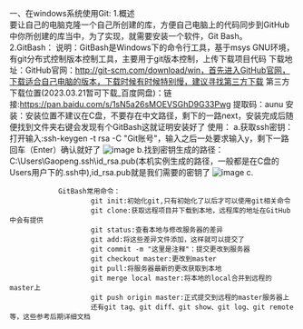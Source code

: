 一、在windows系统使用Git:
        1.概述  
                要让自己的电脑克隆一个自己所创建的库，方便自己电脑上的代码同步到GitHub中你所创建的库当中，为了实现，就需要安装一个软件，Git Bash。    
        2.GitBash：
                说明：GitBash是Windows下的命令行工具，基于msys GNU环境，有git分布式控制版本控制工具，主要用于git版本控制，上传下载项目代码
                下载地址：GitHub官网：http://git-scm.com/download/win，首先进入GitHub官网，下载适合自己电脑的版本，下载时候有时候特别慢，建议寻找第三方下载
                第三方下载位置(2023.03.21暂可下载_百度网盘)：链接:https://pan.baidu.com/s/1sN5a26sMOEVSGhD9G33Pwg  提取码：aunu
                安装：安装位置不建议在C盘，不要存在中文路径，剩下的一路next，安装完成后随便找到文件夹右键会发现有个GitBash这就证明安装好了
                使用：
                        a.获取ssh密钥：
                                打开输入:ssh-keygen -t rsa -C "Git账号"，输入之后一处要求输入y，剩下一路回车（Enter）确认就好了
                                ![image](https://user-images.githubusercontent.com/96098969/226531764-6cc1bdb1-73cc-400d-9692-6ad6ee703424.png)
                        b.找到密钥生成的路径：
                                C:\Users\Gaopeng\.ssh\id_rsa.pub(本机实例生成的路径，一般都是在C盘的Users用户下的.ssh中),id_rsa.pub就是我们需要的密钥了
                                 ![image](https://user-images.githubusercontent.com/96098969/226531705-a58acf40-8523-4171-bcbc-ba6c584e0b93.png)
                        c.
                                 

                                
                                
                        
                        
                GitBash常用命令：
                        git init:初始化git,只有初始化了以后才可以使用git相关命令
                        git clone:获取远程项目并下载到本地，远程库的地址在GitHub中会有提供
                        git status:查看本地与修改服务器的差异
                        git add:将这些差异文件添加，这样就可以提交了
                        git commit -m "这里是注释"：提交更改到服务器
                        git checkout master:更改到master
                        git pull:将服务器最新的更改获取到本地
                        git merge local master:将本地的local合并到远程的master上
                        git push origin master:正式提交到远程的master服务器上
                        还有git tag、git diff、git show、git log、git remote等，这些参考后期详细文档
                
                        
                                
                
